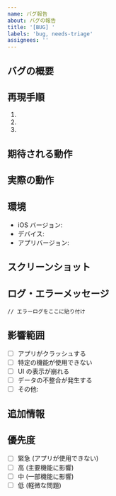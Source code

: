 ```yaml
---
name: バグ報告
about: バグの報告
title: '[BUG] '
labels: 'bug, needs-triage'
assignees: ''
---
```


## バグの概要
<!-- どのような問題が発生しているかを記述してください -->

## 再現手順
1. 
2. 
3. 

## 期待される動作
<!-- 本来どのような動作をするべきかを記述してください -->

## 実際の動作
<!-- 実際にどのような動作をしているかを記述してください -->

## 環境
- iOS バージョン: 
- デバイス: 
- アプリバージョン: 

## スクリーンショット
<!-- 必要に応じてスクリーンショットを添付してください -->

## ログ・エラーメッセージ
<!-- エラーログやクラッシュレポートがあれば貼り付けてください -->

```
// エラーログをここに貼り付け
```

## 影響範囲
- [ ] アプリがクラッシュする
- [ ] 特定の機能が使用できない
- [ ] UI の表示が崩れる
- [ ] データの不整合が発生する
- [ ] その他: 

## 追加情報
<!-- その他の関連情報があれば記述してください -->

## 優先度
- [ ] 緊急 (アプリが使用できない)
- [ ] 高 (主要機能に影響)
- [ ] 中 (一部機能に影響)
- [ ] 低 (軽微な問題) 